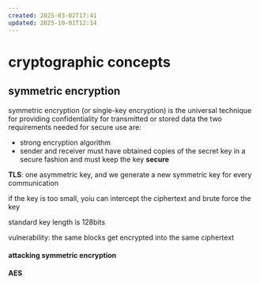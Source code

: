 ```yaml
---
created: 2025-03-02T17:41
updated: 2025-10-01T12:14
---
```

# cryptographic concepts
## symmetric encryption
symmetric encryption (or single-key encryption) is the universal technique for providing confidentiality for transmitted or stored data
the two requirements needed for secure use are:
- strong encryption algorithm
- sender and receiver must have obtained copies of the secret key in a secure fashion and must keep the key **secure**

**TLS**: one asymmetric key, and we generate a new symmetric key for every communication


if the key is too small, yoiu can intercept the ciphertext and brute force the key

standard key length is 128bits


vulnerability: the same blocks get encrypted into the same ciphertext

#### attacking symmetric encryption
**AES**